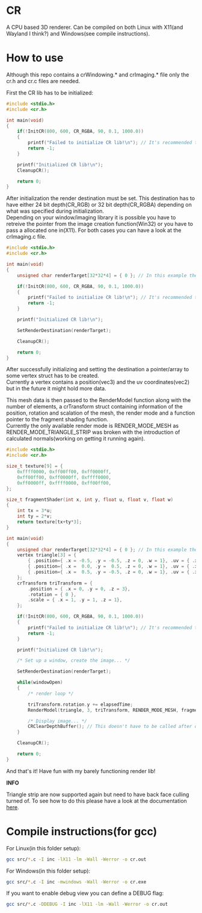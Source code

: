 # CR

A CPU based 3D renderer. Can be compiled on both Linux with X11(and Wayland I think?) and Windows(see compile instructions).

# How to use

Although this repo contains a crWindowing.* and crImaging.* file only the cr.h and cr.c files are needed.

First the CR lib has to be initialized:
```C
#include <stdio.h>
#include <cr.h>

int main(void)
{
	if(!InitCR(800, 600, CR_RGBA, 90, 0.1, 1000.0))
	{
		printf("Failed to initialize CR lib!\n"); // It's recommended to use MessageBox on Windows(idk about Mac)
		return -1;
	}

	printf("Initialized CR lib!\n");
	CleanupCR();

	return 0;
}
```

After initialization the render destination must be set. This destination has to have either 24 bit depth(CR_RGB) or 32 bit depth(CR_RGBA) depending on what was specified during initialization.<br>
Depending on your window/imaging library it is possible you have to retreive the pointer from the image creation function(Win32) or you have to pass a allocated one in(X11). For both cases you can have a look at the crImaging.c file.
```C
#include <stdio.h>
#include <cr.h>

int main(void)
{
	unsigned char renderTarget[32*32*4] = { 0 }; // In this example the render target is just a raw unsigned char pointer

	if(!InitCR(800, 600, CR_RGBA, 90, 0.1, 1000.0))
	{
		printf("Failed to initialize CR lib!\n"); // It's recommended to use MessageBox on Windows(idk about Mac)
		return -1;
	}

	printf("Initialized CR lib!\n");

	SetRenderDestination(renderTarget);

	CleanupCR();

	return 0;
}
```

After successfully initializing and setting the destination a pointer/array to some vertex struct has to be created.<br>
Currently a vertex contains a position(vec3) and the uv coordinates(vec2) but in the future it might hold more data.<br>

This mesh data is then passed to the RenderModel function along with the number of elements, a crTransform struct containing information of the position, rotation and scalation of the mesh, the render mode and a function pointer to the fragment shading function.<br>
Currently the only available render mode is RENDER_MODE_MESH as RENDER_MODE_TRIANGLE_STRIP was broken with the introduction of calculated normals(working on getting it running again).<br>
```C
#include <stdio.h>
#include <cr.h>

size_t texture[9] = {
	0xffff0000, 0xff00ff00, 0xff0000ff, 
	0xff00ff00, 0xff0000ff, 0xffff0000, 
	0xff0000ff, 0xffff0000, 0xff00ff00, 
};

size_t fragmentShader(int x, int y, float u, float v, float w)
{
	int tx = 3*u;
	int ty = 2*v;
	return texture[tx+ty*3];
}

int main(void)
{
	unsigned char renderTarget[32*32*4] = { 0 }; // In this example the render target is just a raw unsigned char pointer
	vertex triangle[3] = {
		{ .position={ .x = -0.5, .y = -0.5, .z = 0, .w = 1}, .uv = { .x = 0.0, .y = 0.0 } }, // the positions w always has to be set to 1 initialy
		{ .position={ .x =  0.0, .y =  0.5, .z = 0, .w = 1}, .uv = { .x = 0.5, .y = 1.0 } },
		{ .position={ .x =  0.5, .y = -0.5, .z = 0, .w = 1}, .uv = { .x = 1.0, .y = 0.0 } },
	};
	crTransform triTransform = {
		.position = { .x = 0, .y = 0, .z = 3},
		.rotation = { 0 },
		.scale = { .x = 1, .y = 1, .z = 1},
	};

	if(!InitCR(800, 600, CR_RGBA, 90, 0.1, 1000.0))
	{
		printf("Failed to initialize CR lib!\n"); // It's recommended to use MessageBox on Windows(idk about Mac)
		return -1;
	}

	printf("Initialized CR lib!\n");

	/* Set up a window, create the image... */

	SetRenderDestination(renderTarget);

	while(windowOpen)
	{
		/* render loop */

		triTransform.rotation.y += elapsedTime;
		RenderModel(triangle, 3, triTransform, RENDER_MODE_MESH, fragmentShader);

		/* Display image... */
		CRClearDepthBuffer(); // This doesn't have to be called after displaying the image but should be called before the next render loop, or at the start
	}

	CleanupCR();

	return 0;
}
```

And that's it! Have fun with my barely functioning render lib!

__**INFO**__

Triangle strip are now supported again but need to have back face culling turned of. To see how to do this please have a look at the documentation <a href="https://github.com/KaySteinhoff/CR/wiki/Documentation">here</a>.

# Compile instructions(for gcc)

For Linux(in this folder setup):
```bash
gcc src/*.c -I inc -lX11 -lm -Wall -Werror -o cr.out
```

For Windows(in this folder setup):
```bash
gcc src/*.c -I inc -mwindows -Wall -Werror -o cr.exe
```

If you want to enable debug view you can define a DEBUG flag:
```bash
gcc src/*.c -DDEBUG -I inc -lX11 -lm -Wall -Werror -o cr.out
```
